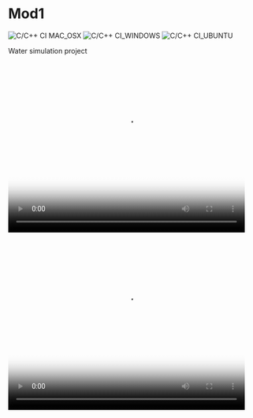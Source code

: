 # Mod1
![C/C++ CI MAC_OSX](https://github.com/olesgedz/mod1/workflows/C/C++%20CI%20MAC_OSX/badge.svg)
![C/C++ CI_WINDOWS](https://github.com/olesgedz/mod1/workflows/C/C++%20CI_WINDOWS/badge.svg)
![C/C++ CI_UBUNTU](https://github.com/olesgedz/mod1/workflows/C/C++%20CI_UBUNTU/badge.svg)

Water simulation project
 <video id="gif-mp4" poster="https://media.giphy.com/media/zsrekNFceLeDdP2p5V/200_s.gif" style="margin:0;padding:0" width="480" height="360" autoplay="" loop="">
   <source src="https://media.giphy.com/media/zsrekNFceLeDdP2p5V/giphy.mp4" type="video/mp4; codecs=&quot;avc1.42E01E, mp4a.40.2&quot;">
   <img src="https://media.giphy.com/media/zsrekNFceLeDdP2p5V/giphy.gif" title="Your browser does not support the mp4 video codec.">
 </video>
<video id="gif-mp4" poster="https://media.giphy.com/media/9vBuAyGfNdg2xWQExT/200_s.gif" style="margin:0;padding:0" width="480" height="360" autoplay="" loop="">
   <source src="https://media.giphy.com/media/9vBuAyGfNdg2xWQExT/giphy.mp4" type="video/mp4; codecs=&quot;avc1.42E01E, mp4a.40.2&quot;">
   <img src="https://media.giphy.com/media/9vBuAyGfNdg2xWQExT/giphy.gif" title="Your browser does not support the mp4 video codec.">
 </video>
